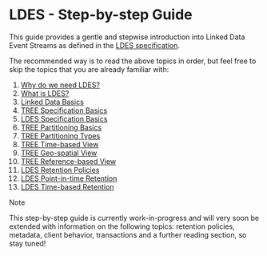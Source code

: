 # LDES - Step-by-step Guide
This guide provides a gentle and stepwise introduction into Linked Data Event Streams as defined in the [LDES specification](https://w3id.org/ldes/specification).

The recommended way is to read the above topics in order, but feel free to skip the topics that you are already familiar with:

1. [Why do we need LDES?](./A-why-do-we-need-ldes.md)
2. [What is LDES?](./B-what-is-ldes.md)
3. [Linked Data Basics](./C-linked-data-basics.md)
4. [TREE Specification Basics](./D-tree-specs.md)
5. [LDES Specification Basics](./E-ldes-specs.md)
6. [TREE Partitioning Basics](./F-tree-partitioning.md)
7. [TREE Partitioning Types](./G-tree-partitioning-types.md)
8. [TREE Time-based View](./H-time-based-view.md)
9. [TREE Geo-spatial View](./I-geospatial-view.md)
10. [TREE Reference-based View](./J-reference-based-view.md)
11. [LDES Retention Policies](./K-retention-policies.md)
12. [LDES Point-in-time Retention](./L-point-in-time-retention.md)
13. [LDES Time-based Retention](./M-time-based-retention.md)

> [!NOTE]
> This step-by-step guide is currently work-in-progress and will very soon be extended with information on the following topics: retention policies, metadata, client behavior, transactions and a further reading section, so stay tuned!
